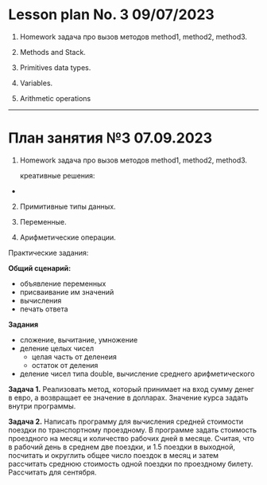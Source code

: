 # Lesson plan No. 3 09/07/2023

1. Homework
задача про вызов методов method1, method2, method3.

2. Methods and Stack. 

3. Primitives data types.

4. Variables.

5. Arithmetic operations

___________________________________________
# План занятия №3 07.09.2023

1. Homework
   задача про вызов методов method1, method2, method3.
    
    креативные решения:
  - 

2. Примитивные типы данных.

3. Переменные.

4. Арифметические операции.

Практические задания:

**Общий сценарий:**
- объявление переменных
- присваивание им значений
- вычисления 
- печать ответа

**Задания**
- сложение, вычитание, умножение
- деление целых чисел
  - целая часть от деленеия
  - остаток от деления
- деление чисел типа double, вычисление среднего арифметического

**Задача 1.**
Реализовать метод, который принимает на вход сумму денег в евро, а возвращает ее значение 
в долларах. Значение курса задать внутри программы.

**Задача 2.**
Написать программу для вычисления средней стоимости поездки по транспортному проездному.
В программе задать стоимость проездного на месяц и количество рабочих дней в месяце. 
Считая, что в рабочий день в среднем две поездки, и 1.5 поездки в выходной, посчитать и 
округлить общее число поездок в месяц и затем рассчитать среднюю стоимость одной поездки по 
проездному билету.
Рассчитать для сентября.





